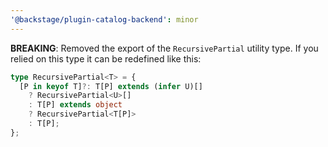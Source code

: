 ```yaml
---
'@backstage/plugin-catalog-backend': minor
---
```


**BREAKING**: Removed the export of the `RecursivePartial` utility type. If you relied on this type it can be redefined like this:

```ts
type RecursivePartial<T> = {
  [P in keyof T]?: T[P] extends (infer U)[]
    ? RecursivePartial<U>[]
    : T[P] extends object
    ? RecursivePartial<T[P]>
    : T[P];
};
```
